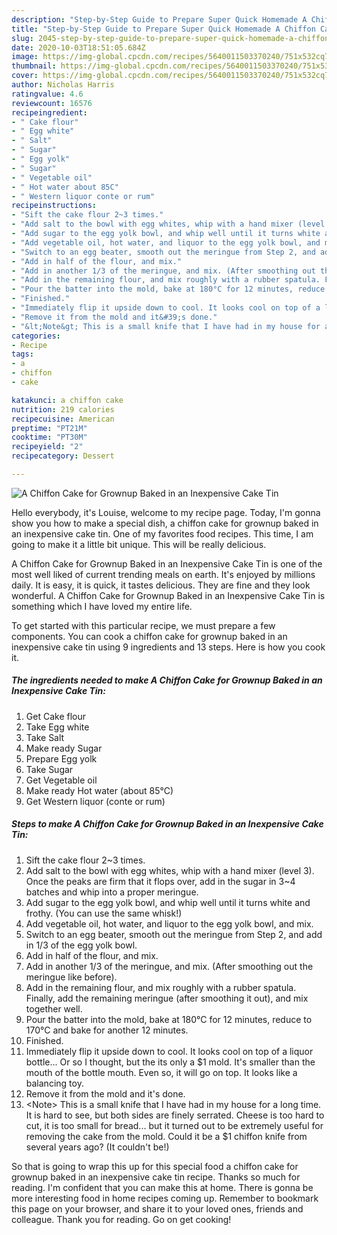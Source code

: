 ```yaml
---
description: "Step-by-Step Guide to Prepare Super Quick Homemade A Chiffon Cake for Grownup Baked in an Inexpensive Cake Tin"
title: "Step-by-Step Guide to Prepare Super Quick Homemade A Chiffon Cake for Grownup Baked in an Inexpensive Cake Tin"
slug: 2045-step-by-step-guide-to-prepare-super-quick-homemade-a-chiffon-cake-for-grownup-baked-in-an-inexpensive-cake-tin
date: 2020-10-03T18:51:05.684Z
image: https://img-global.cpcdn.com/recipes/5640011503370240/751x532cq70/a-chiffon-cake-for-grownup-baked-in-an-inexpensive-cake-tin-recipe-main-photo.jpg
thumbnail: https://img-global.cpcdn.com/recipes/5640011503370240/751x532cq70/a-chiffon-cake-for-grownup-baked-in-an-inexpensive-cake-tin-recipe-main-photo.jpg
cover: https://img-global.cpcdn.com/recipes/5640011503370240/751x532cq70/a-chiffon-cake-for-grownup-baked-in-an-inexpensive-cake-tin-recipe-main-photo.jpg
author: Nicholas Harris
ratingvalue: 4.6
reviewcount: 16576
recipeingredient:
- " Cake flour"
- " Egg white"
- " Salt"
- " Sugar"
- " Egg yolk"
- " Sugar"
- " Vegetable oil"
- " Hot water about 85C"
- " Western liquor conte or rum"
recipeinstructions:
- "Sift the cake flour 2~3 times."
- "Add salt to the bowl with egg whites, whip with a hand mixer (level 3). Once the peaks are firm that it flops over, add in the sugar in 3~4 batches and whip into a proper meringue."
- "Add sugar to the egg yolk bowl, and whip well until it turns white and frothy. (You can use the same whisk!)"
- "Add vegetable oil, hot water, and liquor to the egg yolk bowl, and mix."
- "Switch to an egg beater, smooth out the meringue from Step 2, and add in 1/3 of the egg yolk bowl."
- "Add in half of the flour, and mix."
- "Add in another 1/3 of the meringue, and mix. (After smoothing out the meringue like before)."
- "Add in the remaining flour, and mix roughly with a rubber spatula. Finally, add the remaining meringue (after smoothing it out), and mix together well."
- "Pour the batter into the mold, bake at 180°C for 12 minutes, reduce to 170°C and bake for another 12 minutes."
- "Finished."
- "Immediately flip it upside down to cool. It looks cool on top of a liquor bottle... Or so I thought, but the its only a $1 mold. It&#39;s smaller than the mouth of the bottle mouth. Even so, it will go on top. It looks like a balancing toy."
- "Remove it from the mold and it&#39;s done."
- "&lt;Note&gt; This is a small knife that I have had in my house for a long time. It is hard to see, but both sides are finely serrated. Cheese is too hard to cut, it is too small for bread... but it turned out to be extremely useful for removing the cake from the mold. Could it be a $1 chiffon knife from several years ago? (It couldn&#39;t be!)"
categories:
- Recipe
tags:
- a
- chiffon
- cake

katakunci: a chiffon cake 
nutrition: 219 calories
recipecuisine: American
preptime: "PT21M"
cooktime: "PT30M"
recipeyield: "2"
recipecategory: Dessert

---
```



![A Chiffon Cake for Grownup Baked in an Inexpensive Cake Tin](https://img-global.cpcdn.com/recipes/5640011503370240/751x532cq70/a-chiffon-cake-for-grownup-baked-in-an-inexpensive-cake-tin-recipe-main-photo.jpg)

Hello everybody, it's Louise, welcome to my recipe page. Today, I'm gonna show you how to make a special dish, a chiffon cake for grownup baked in an inexpensive cake tin. One of my favorites food recipes. This time, I am going to make it a little bit unique. This will be really delicious.



A Chiffon Cake for Grownup Baked in an Inexpensive Cake Tin is one of the most well liked of current trending meals on earth. It's enjoyed by millions daily. It is easy, it is quick, it tastes delicious. They are fine and they look wonderful. A Chiffon Cake for Grownup Baked in an Inexpensive Cake Tin is something which I have loved my entire life.


To get started with this particular recipe, we must prepare a few components. You can cook a chiffon cake for grownup baked in an inexpensive cake tin using 9 ingredients and 13 steps. Here is how you cook it.

<!--inarticleads1-->

##### The ingredients needed to make A Chiffon Cake for Grownup Baked in an Inexpensive Cake Tin:

1. Get  Cake flour
1. Take  Egg white
1. Take  Salt
1. Make ready  Sugar
1. Prepare  Egg yolk
1. Take  Sugar
1. Get  Vegetable oil
1. Make ready  Hot water (about 85°C)
1. Get  Western liquor (conte or rum)




<!--inarticleads2-->

##### Steps to make A Chiffon Cake for Grownup Baked in an Inexpensive Cake Tin:

1. Sift the cake flour 2~3 times.
1. Add salt to the bowl with egg whites, whip with a hand mixer (level 3). Once the peaks are firm that it flops over, add in the sugar in 3~4 batches and whip into a proper meringue.
1. Add sugar to the egg yolk bowl, and whip well until it turns white and frothy. (You can use the same whisk!)
1. Add vegetable oil, hot water, and liquor to the egg yolk bowl, and mix.
1. Switch to an egg beater, smooth out the meringue from Step 2, and add in 1/3 of the egg yolk bowl.
1. Add in half of the flour, and mix.
1. Add in another 1/3 of the meringue, and mix. (After smoothing out the meringue like before).
1. Add in the remaining flour, and mix roughly with a rubber spatula. Finally, add the remaining meringue (after smoothing it out), and mix together well.
1. Pour the batter into the mold, bake at 180°C for 12 minutes, reduce to 170°C and bake for another 12 minutes.
1. Finished.
1. Immediately flip it upside down to cool. It looks cool on top of a liquor bottle... Or so I thought, but the its only a $1 mold. It&#39;s smaller than the mouth of the bottle mouth. Even so, it will go on top. It looks like a balancing toy.
1. Remove it from the mold and it&#39;s done.
1. &lt;Note&gt; This is a small knife that I have had in my house for a long time. It is hard to see, but both sides are finely serrated. Cheese is too hard to cut, it is too small for bread... but it turned out to be extremely useful for removing the cake from the mold. Could it be a $1 chiffon knife from several years ago? (It couldn&#39;t be!)




So that is going to wrap this up for this special food a chiffon cake for grownup baked in an inexpensive cake tin recipe. Thanks so much for reading. I'm confident that you can make this at home. There is gonna be more interesting food in home recipes coming up. Remember to bookmark this page on your browser, and share it to your loved ones, friends and colleague. Thank you for reading. Go on get cooking!
